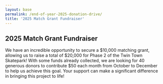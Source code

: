 ```yaml
---
layout: base
permalink: /end-of-year-2025-donation-drive/
title: '2025 Match Grant Fundraiser'
---
```


<div class="zeffy-event-application">
<div class="info-section__text">
<h2>2025 Match Grant Fundraiser</h2>
<p>We have an incredible opportunity to secure a $10,000 matching grant, allowing us to raise a total of $20,000 for Phase 2 of the Twin Town Skatepark! With some funds already collected, we are looking for 40 generous donors to contribute $50 each month from October to December to help us achieve this goal. Your support can make a significant difference in bringing this project to life!</p>
</div>
<div class="iframe-container" style="position:relative;overflow:hidden;"><iframe title='Donation form powered by Zeffy' style='position: absolute; border: 0; top:0;left:0;bottom:0;right:0;width:100%;height:100%' src='https://www.zeffy.com/embed/ticketing/end-of-year-2025-donation-drive' allowpaymentrequest allowTransparency="true"></iframe></div>
</div>
